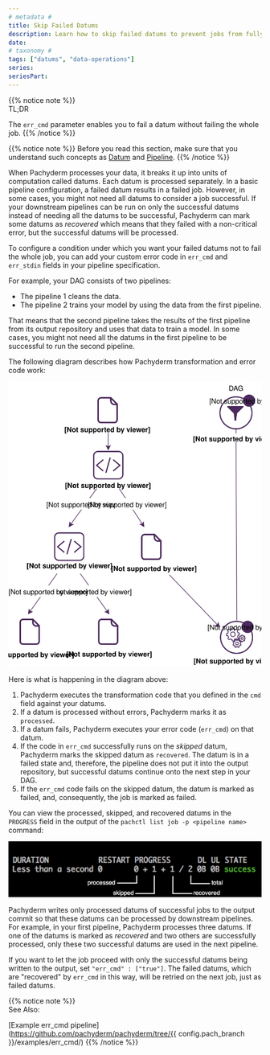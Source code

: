 ```yaml
---
# metadata # 
title: Skip Failed Datums
description: Learn how to skip failed datums to prevent jobs from fully failing.
date: 
# taxonomy #
tags: ["datums", "data-operations"]
series:
seriesPart:
---
```


{{% notice note %}}  
TL;DR

The `err_cmd` parameter enables you to fail a datum without failing the whole job.
{{% /notice %}}

{{% notice note %}} 
Before you read this section, make sure that you understand such
concepts as [Datum](../../../concepts/pipeline-concepts/datum/) and
[Pipeline](../../../concepts/pipeline-concepts/pipeline/).
{{% /notice %}}

When Pachyderm processes your data, it breaks it up into units of
computation called datums. Each datum is processed separately.
In a basic pipeline configuration, a failed datum results in a failed
job. However, in some cases, you might not need all datums
to consider a job successful. If your downstream pipelines can be run
on only the successful datums instead of needing all the datums to be
successful, Pachyderm can mark some datums as *recovered* which means
that they failed with a non-critical error, but the successful datums
will be processed.

To configure a condition under which you want your failed datums not
to fail the whole job, you can add your custom error code in
`err_cmd` and `err_stdin` fields in your pipeline specification.

For example, your DAG consists of two pipelines:

* The pipeline 1 cleans the data.
* The pipeline 2 trains your model by using the data from the first pipeline.

That means that the second pipeline takes the results of the first pipeline
from its output repository and uses that data to train a model. In some cases,
you might not need all the datums in the first pipeline to be successful
to run the second pipeline.

The following diagram describes how Pachyderm transformation and error
code work:

![err_cmd logic](../../assets/images/err_cmd_workflow.svg)

Here is what is happening in the diagram above:

1. Pachyderm executes the transformation code that you defined in
the `cmd` field against your datums.
1. If a datum is processed without errors, Pachyderm marks it as
`processed`.
1. If a datum fails, Pachyderm executes your
error code (`err_cmd`) on that datum.
1. If the code in `err_cmd` successfully runs on the *skipped* datum,
Pachyderm marks the skipped datum as `recovered`. The datum is in a
failed state and, therefore, the pipeline does not put it into the output
repository, but successful datums continue onto the next step in your DAG.
1. If the `err_cmd` code fails on the skipped datum, the datum is marked
as failed, and, consequently, the job is marked as failed.

You can view the processed, skipped, and recovered datums in the `PROGRESS`
field in the output of the `pachctl list job -p <pipeline name>` command:

![Datums in progress](../images/datums_in_progress.png)

Pachyderm writes only processed datums of successful jobs to the output
commit so that these datums can be processed by downstream pipelines.
For example, in your first pipeline, Pachyderm processes three datums.
If one of the datums is marked as *recovered* and two others are
successfully processed, only these two successful datums are used in
the next pipeline.

If you want to let the job proceed with only the successful datums being
written to the output, set `"err_cmd" : ["true"]`. The failed datums,
which are "recovered" by `err_cmd` in this way, will be retried on
the next job, just as failed datums.

{{% notice note %}}  
See Also:

[Example err_cmd pipeline](https://github.com/pachyderm/pachyderm/tree/{{ config.pach_branch }}/examples/err_cmd/)
{{% /notice %}}
